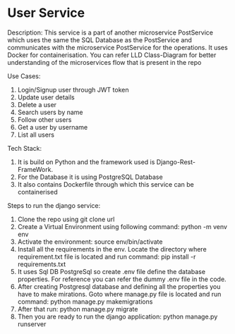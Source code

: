 # User Service

Description:
This service is a part of another microservice PostService which uses the same the SQL Database as the PostService and communicates with the microservice PostService for the operations. It uses Docker for containerisation. You can refer LLD Class-Diagram for better understanding of the microservices flow that is present in the repo

Use Cases:
1. Login/Signup user through JWT token
2. Update user details
3. Delete a user
4. Search users by name
5. Follow other users
6. Get a user by username
7. List all users

Tech Stack:
1. It is build on Python and the framework used is Django-Rest-FrameWork.
2. For the Database it is using PostgreSQL Database
3. It also contains Dockerfile through which this service can be containerised

Steps to run the django service:
1. Clone the repo using git clone url
2. Create a Virtual Environment using following command: python -m venv env
3. Activate the environment: source env/bin/activate
4. Install all the requirements in the env. Locate the directory where requirement.txt file is located and run command: pip install -r requirements.txt
5. It uses Sql DB PostgreSql so create .env file define the database properties. For reference you can refer the dummy .env file in the code.
6. After creating Postgresql database and defining all the properties you have to make mirations. Goto where manage.py file is located and run command: python manage.py makemigrations
7. After that run: python manage.py migrate
8. Then you are ready to run the django application: python manage.py runserver
